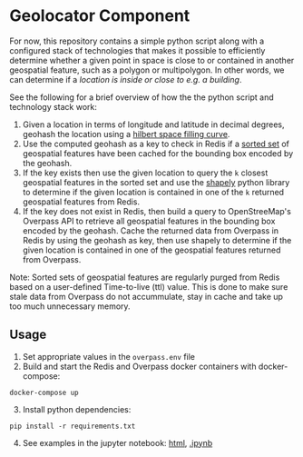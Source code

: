 # Geolocator Component

For now, this repository contains a simple python script along with a configured
stack of technologies that makes it possible to efficiently determine whether a
given point in space is close to or contained in another geospatial feature,
such as a polygon or multipolygon. In other words, we can determine if a
*location is inside or close to e.g. a building*.

See the following for a brief overview of how the the python script and
technology stack work:

1. Given a location in terms of longitude and latitude in decimal degrees,
   geohash the location using a [hilbert space filling
   curve](https://github.com/tammoippen/geohash-hilbert).
2. Use the computed geohash as a key to check in Redis if a [sorted
   set](https://redislabs.com/ebook/part-2-core-concepts/chapter-3-commands-in-redis/3-5-sorted-sets/)
   of geospatial features have been cached for the bounding box encoded by the
   geohash. 
3. If the key exists then use the given location to query the `k` closest
   geospatial features in the sorted set and use the
   [shapely](https://shapely.readthedocs.io/en/stable/manual.html) python
   library to determine if the given location is contained in one of the `k`
   returned geospatial features from Redis.
4. If the key does not exist in Redis, then build a query to OpenStreeMap's
   Overpass API to retrieve all geospatial features in the bounding box encoded
   by the geohash. Cache the returned data from Overpass in Redis by using the
   geohash as key, then use shapely to determine if the given location is
   contained in one of the geospatial features returned from Overpass. 

Note: Sorted sets of geospatial features are regularly purged from Redis based
on a user-defined Time-to-live (ttl) value. This is done to make sure stale data
from Overpass do not accummulate, stay in cache and take up too much unnecessary
memory.  

## Usage

1. Set appropriate values in the `overpass.env` file
2. Build and start the Redis and Overpass docker containers with docker-compose:
```
docker-compose up
```
3. Install python dependencies:
```
pip install -r requirements.txt
```
4. See examples in the jupyter notebook: [html](docs/index.html), [.ipynb](index.ipynb)
